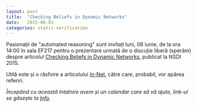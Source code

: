 ```yaml
---
layout: post
title:  "Checking Beliefs in Dynamic Networks"
date:   2015-06-02
categories: static-verification
---
```


Pasionații de "automated reasoning" sunt invitați luni, 08 iunie, de la ora 14:00 în sala EF217 pentru o prezentare urmată de o discuție liberă (sperăm) despre articolul [Checking Beliefs in Dynamic Networks](https://www.usenix.org/conference/nsdi15/technical-sessions/presentation/lopes), publicat la NSDI 2015.

Utilă este și o răsfoire a articolului [In-Net], către care, probabil, vor apărea referiri.

_Începând cu această întalnire avem și un calendar care să vă ajute, link-ul se găsește la [Info](http://cti-nets.github.io/nettalks/Info/)._

[In-Net]:      http://nets.cs.pub.ro/~costin/files/change.pdf
